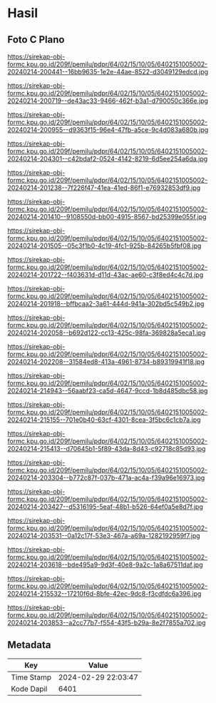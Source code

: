 # Hasil

## Foto C Plano

https://sirekap-obj-formc.kpu.go.id/209f/pemilu/pdpr/64/02/15/10/05/6402151005002-20240214-200441--16bb9635-1e2e-44ae-8522-d3049129edcd.jpg

https://sirekap-obj-formc.kpu.go.id/209f/pemilu/pdpr/64/02/15/10/05/6402151005002-20240214-200719--de43ac33-9466-462f-b3a1-d790050c366e.jpg

https://sirekap-obj-formc.kpu.go.id/209f/pemilu/pdpr/64/02/15/10/05/6402151005002-20240214-200955--d9363f15-96e4-47fb-a5ce-9c4d083a680b.jpg

https://sirekap-obj-formc.kpu.go.id/209f/pemilu/pdpr/64/02/15/10/05/6402151005002-20240214-204301--c42bdaf2-0524-4142-8219-6d5ee254a6da.jpg

https://sirekap-obj-formc.kpu.go.id/209f/pemilu/pdpr/64/02/15/10/05/6402151005002-20240214-201238--7f226f47-41ea-41ed-86f1-e76932853df9.jpg

https://sirekap-obj-formc.kpu.go.id/209f/pemilu/pdpr/64/02/15/10/05/6402151005002-20240214-201410--9108550d-bb00-4915-8567-bd25399e055f.jpg

https://sirekap-obj-formc.kpu.go.id/209f/pemilu/pdpr/64/02/15/10/05/6402151005002-20240214-201505--05c3f1b0-4c19-4fc1-925b-84265b5fbf08.jpg

https://sirekap-obj-formc.kpu.go.id/209f/pemilu/pdpr/64/02/15/10/05/6402151005002-20240214-201722--f403631d-d11d-43ac-ae60-c3f8ed4c4c7d.jpg

https://sirekap-obj-formc.kpu.go.id/209f/pemilu/pdpr/64/02/15/10/05/6402151005002-20240214-201918--bffbcaa2-3a61-444d-941a-302bd5c549b2.jpg

https://sirekap-obj-formc.kpu.go.id/209f/pemilu/pdpr/64/02/15/10/05/6402151005002-20240214-202058--b692d122-cc13-425c-98fa-369828a5eca1.jpg

https://sirekap-obj-formc.kpu.go.id/209f/pemilu/pdpr/64/02/15/10/05/6402151005002-20240214-202208--31584ed8-413a-4961-8734-b89319941f18.jpg

https://sirekap-obj-formc.kpu.go.id/209f/pemilu/pdpr/64/02/15/10/05/6402151005002-20240214-214943--56aabf23-ca5d-4647-9ccd-1b8d485dbc58.jpg

https://sirekap-obj-formc.kpu.go.id/209f/pemilu/pdpr/64/02/15/10/05/6402151005002-20240214-215155--701e0b40-63cf-4301-8cea-3f5bc6c1cb7a.jpg

https://sirekap-obj-formc.kpu.go.id/209f/pemilu/pdpr/64/02/15/10/05/6402151005002-20240214-215413--d70645b1-5f89-43da-8d43-c92718c85d93.jpg

https://sirekap-obj-formc.kpu.go.id/209f/pemilu/pdpr/64/02/15/10/05/6402151005002-20240214-203304--b772c87f-037b-471a-ac4a-f39a96e16973.jpg

https://sirekap-obj-formc.kpu.go.id/209f/pemilu/pdpr/64/02/15/10/05/6402151005002-20240214-203427--d5316195-5eaf-48b1-b526-64ef0a5e8d7f.jpg

https://sirekap-obj-formc.kpu.go.id/209f/pemilu/pdpr/64/02/15/10/05/6402151005002-20240214-203531--0a12c17f-53e3-467a-a69a-1282192959f7.jpg

https://sirekap-obj-formc.kpu.go.id/209f/pemilu/pdpr/64/02/15/10/05/6402151005002-20240214-203618--bde495a9-9d3f-40e8-9a2c-1a8a67511daf.jpg

https://sirekap-obj-formc.kpu.go.id/209f/pemilu/pdpr/64/02/15/10/05/6402151005002-20240214-215532--17210f6d-8bfe-42ec-9dc8-f3cdfdc6a396.jpg

https://sirekap-obj-formc.kpu.go.id/209f/pemilu/pdpr/64/02/15/10/05/6402151005002-20240214-203853--a2cc77b7-f554-43f5-b29a-8e2f7855a702.jpg


## Metadata

| Key        | Value               |
| ---------- | ------------------- |
| Time Stamp | 2024-02-29 22:03:47 |
| Kode Dapil | 6401                |



